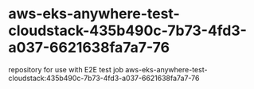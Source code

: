 # aws-eks-anywhere-test-cloudstack-435b490c-7b73-4fd3-a037-6621638fa7a7-76
repository for use with E2E test job aws-eks-anywhere-test-cloudstack:435b490c-7b73-4fd3-a037-6621638fa7a7-76
